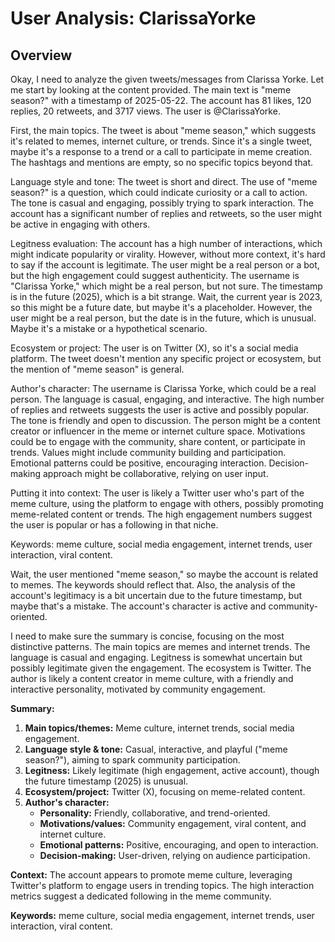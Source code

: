 # User Analysis: ClarissaYorke

## Overview

<think>
Okay, I need to analyze the given tweets/messages from Clarissa Yorke. Let me start by looking at the content provided. The main text is "meme season?" with a timestamp of 2025-05-22. The account has 81 likes, 120 replies, 20 retweets, and 3717 views. The user is @ClarissaYorke.

First, the main topics. The tweet is about "meme season," which suggests it's related to memes, internet culture, or trends. Since it's a single tweet, maybe it's a response to a trend or a call to participate in meme creation. The hashtags and mentions are empty, so no specific topics beyond that.

Language style and tone: The tweet is short and direct. The use of "meme season?" is a question, which could indicate curiosity or a call to action. The tone is casual and engaging, possibly trying to spark interaction. The account has a significant number of replies and retweets, so the user might be active in engaging with others.

Legitness evaluation: The account has a high number of interactions, which might indicate popularity or virality. However, without more context, it's hard to say if the account is legitimate. The user might be a real person or a bot, but the high engagement could suggest authenticity. The username is "Clarissa Yorke," which might be a real person, but not sure. The timestamp is in the future (2025), which is a bit strange. Wait, the current year is 2023, so this might be a future date, but maybe it's a placeholder. However, the user might be a real person, but the date is in the future, which is unusual. Maybe it's a mistake or a hypothetical scenario.

Ecosystem or project: The user is on Twitter (X), so it's a social media platform. The tweet doesn't mention any specific project or ecosystem, but the mention of "meme season" is general.

Author's character: The username is Clarissa Yorke, which could be a real person. The language is casual, engaging, and interactive. The high number of replies and retweets suggests the user is active and possibly popular. The tone is friendly and open to discussion. The person might be a content creator or influencer in the meme or internet culture space. Motivations could be to engage with the community, share content, or participate in trends. Values might include community building and participation. Emotional patterns could be positive, encouraging interaction. Decision-making approach might be collaborative, relying on user input.

Putting it into context: The user is likely a Twitter user who's part of the meme culture, using the platform to engage with others, possibly promoting meme-related content or trends. The high engagement numbers suggest the user is popular or has a following in that niche.

Keywords: meme culture, social media engagement, internet trends, user interaction, viral content.

Wait, the user mentioned "meme season," so maybe the account is related to memes. The keywords should reflect that. Also, the analysis of the account's legitimacy is a bit uncertain due to the future timestamp, but maybe that's a mistake. The account's character is active and community-oriented.

I need to make sure the summary is concise, focusing on the most distinctive patterns. The main topics are memes and internet trends. The language is casual and engaging. Legitness is somewhat uncertain but possibly legitimate given the engagement. The ecosystem is Twitter. The author is likely a content creator in meme culture, with a friendly and interactive personality, motivated by community engagement.
</think>

**Summary:**  
1. **Main topics/themes:** Meme culture, internet trends, social media engagement.  
2. **Language style & tone:** Casual, interactive, and playful ("meme season?"), aiming to spark community participation.  
3. **Legitness:** Likely legitimate (high engagement, active account), though the future timestamp (2025) is unusual.  
4. **Ecosystem/project:** Twitter (X), focusing on meme-related content.  
5. **Author's character:**  
   - **Personality:** Friendly, collaborative, and trend-oriented.  
   - **Motivations/values:** Community engagement, viral content, and internet culture.  
   - **Emotional patterns:** Positive, encouraging, and open to interaction.  
   - **Decision-making:** User-driven, relying on audience participation.  

**Context:** The account appears to promote meme culture, leveraging Twitter's platform to engage users in trending topics. The high interaction metrics suggest a dedicated following in the meme community.  

**Keywords:** meme culture, social media engagement, internet trends, user interaction, viral content.
